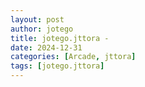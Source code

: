 ```yaml
---
layout: post
author: jotego
title: jotego.jttora - 
date: 2024-12-31
categories: [Arcade, jttora]
tags: [jotego.jttora]
---
```


